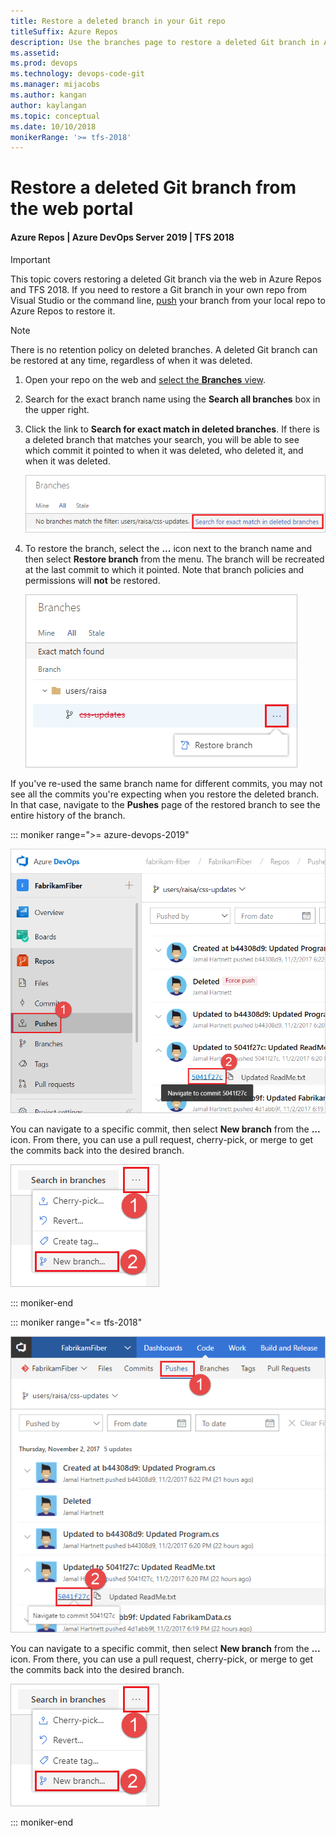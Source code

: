 ```yaml
---
title: Restore a deleted branch in your Git repo
titleSuffix: Azure Repos
description: Use the branches page to restore a deleted Git branch in Azure DevOps Services or Team Foundation Server
ms.assetid:
ms.prod: devops
ms.technology: devops-code-git 
ms.manager: mijacobs
ms.author: kangan
author: kaylangan
ms.topic: conceptual
ms.date: 10/10/2018
monikerRange: '>= tfs-2018'
---
```


# Restore a deleted Git branch from the web portal

#### Azure Repos | Azure DevOps Server 2019 | TFS 2018

>[!IMPORTANT]
> This topic covers restoring a deleted Git branch via the web in Azure Repos and TFS 2018.
If you need to restore a Git branch in your own repo from Visual Studio or the command line,
[push](pushing.md) your branch from your local repo to Azure Repos to restore it.

>[!NOTE]
>There is no retention policy on deleted branches. A deleted Git branch can be restored at any time, regardless of when it was deleted.

1. Open your repo on the web and [select the **Branches** view](manage-your-branches.md).

2. Search for the exact branch name using the **Search all branches** box in the upper right.

3. Click the link to **Search for exact match in deleted branches**.
   If there is a deleted branch that matches your search, you will be able to see which commit it pointed to when it was deleted,
   who deleted it, and when it was deleted.

    ![Search for exact match in deleted branches in the Azure DevOps Services/TFS web portal](media/branches/search_deleted_branches.png)

4. To restore the branch, select the **...** icon next to the branch name and then select **Restore branch** from the menu.
   The branch will be recreated at the last commit to which it pointed.
   Note that branch policies and permissions will **not** be restored.

    ![Restore your deleted branch in the Azure DevOps Services/TFS web portal](media/branches/restore_deleted_branch.png)

If you've re-used the same branch name for different commits, you may not see all the commits you're expecting when you restore the deleted branch. In that case, navigate to the **Pushes** page of the restored branch to see the entire history of the branch.

::: moniker range=">= azure-devops-2019"

![View all pushes for your restored branch](media/branches/restore_deleted_branch_pushes-new-nav.png)

You can navigate to a specific commit, then select **New branch** from the **...** icon.
From there, you can use a pull request, cherry-pick, or merge to get the commits back into the desired branch.

![New branch from commit](media/branches/deleted_branch_new_branch_from_commit.png)

::: moniker-end

::: moniker range="<= tfs-2018"

![View all pushes for your restored branch](media/branches/restore_deleted_branch_pushes.png)

You can navigate to a specific commit, then select **New branch** from the **...** icon.
From there, you can use a pull request, cherry-pick, or merge to get the commits back into the desired branch.

![New branch from commit](media/branches/deleted_branch_new_branch_from_commit.png)

::: moniker-end




